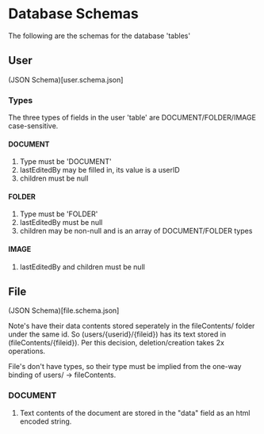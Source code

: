 # Database Schemas
The following are the schemas for the database 'tables'

## User
(JSON Schema)[user.schema.json]

### Types
The three types of fields in the user 'table' are DOCUMENT/FOLDER/IMAGE case-sensitive.

#### DOCUMENT
1. Type must be 'DOCUMENT'
2. lastEditedBy may be filled in, its value is a userID
3. children must be null

#### FOLDER
1. Type must be 'FOLDER'
2. lastEditedBy must be null
3. children may be non-null and is an array of DOCUMENT/FOLDER types

#### IMAGE
1. lastEditedBy and children must be null

## File
(JSON Schema)[file.schema.json]

Note's have their data contents stored seperately in the fileContents/ folder under the same id. So (users/{userid}/{fileid}) has its text stored in (fileContents/{fileid}). Per this decision, deletion/creation takes 2x operations.

File's don't have types, so their type must be implied from the one-way binding of users/ -> fileContents.

### DOCUMENT
1. Text contents of the document are stored in the "data" field as an html encoded string.